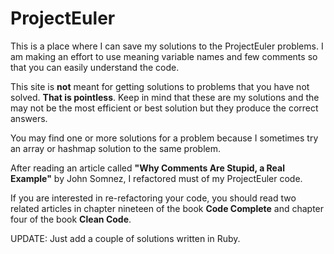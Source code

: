 # ProjectEuler
This is a place where I can save my solutions to the ProjectEuler problems.
I am making an effort to use meaning variable names and few comments
so that you can easily understand the code.

This site is __not__ meant for getting solutions to problems that you
have not solved.  __That is pointless__.  Keep in mind that these are
my solutions and the may not be the most efficient or best solution
but they produce the correct answers.

You may find one or more solutions for a problem because I sometimes
try an array or hashmap solution to the same problem.

After reading an article called __"Why Comments Are Stupid, a Real Example"__
by John Somnez, I refactored must of my ProjectEuler code.

If you are interested in re-refactoring your code, you should read two related 
articles in chapter nineteen of the book **Code Complete** and chapter four 
of the book **Clean Code**.

UPDATE: Just add a couple of solutions written in Ruby.
#

